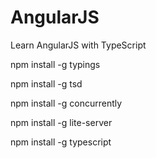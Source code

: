 # AngularJS
Learn AngularJS with TypeScript

npm install -g typings

npm install -g tsd

npm install -g concurrently

npm install -g lite-server

npm install -g typescript
